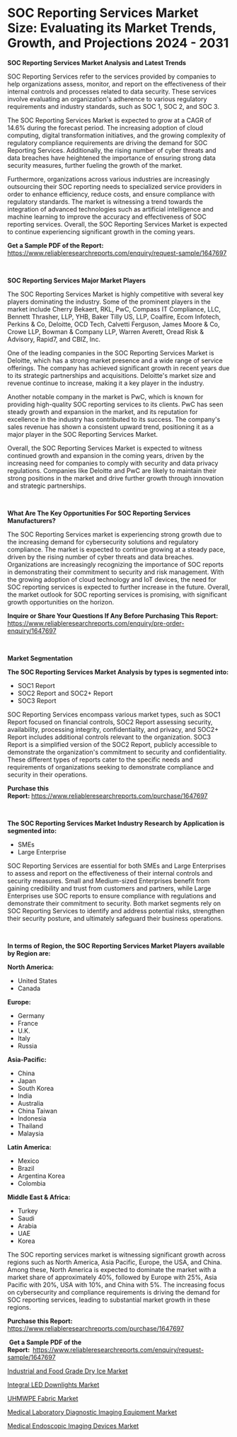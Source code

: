 <p><h1>SOC Reporting Services Market Size: Evaluating its Market Trends, Growth, and Projections 2024 - 2031</h1></p><p><strong>SOC Reporting Services Market Analysis and Latest Trends</strong></p>
<p><p>SOC Reporting Services refer to the services provided by companies to help organizations assess, monitor, and report on the effectiveness of their internal controls and processes related to data security. These services involve evaluating an organization's adherence to various regulatory requirements and industry standards, such as SOC 1, SOC 2, and SOC 3.</p><p>The SOC Reporting Services Market is expected to grow at a CAGR of 14.6% during the forecast period. The increasing adoption of cloud computing, digital transformation initiatives, and the growing complexity of regulatory compliance requirements are driving the demand for SOC Reporting Services. Additionally, the rising number of cyber threats and data breaches have heightened the importance of ensuring strong data security measures, further fueling the growth of the market.</p><p>Furthermore, organizations across various industries are increasingly outsourcing their SOC reporting needs to specialized service providers in order to enhance efficiency, reduce costs, and ensure compliance with regulatory standards. The market is witnessing a trend towards the integration of advanced technologies such as artificial intelligence and machine learning to improve the accuracy and effectiveness of SOC reporting services. Overall, the SOC Reporting Services Market is expected to continue experiencing significant growth in the coming years.</p></p>
<p><strong>Get a Sample PDF of the Report:&nbsp;</strong> <a href="https://www.reliableresearchreports.com/enquiry/request-sample/1647697">https://www.reliableresearchreports.com/enquiry/request-sample/1647697</a></p>
<p>&nbsp;</p>
<p><strong>SOC Reporting Services Major Market Players</strong></p>
<p><p>The SOC Reporting Services Market is highly competitive with several key players dominating the industry. Some of the prominent players in the market include Cherry Bekaert, RKL, PwC, Compass IT Compliance, LLC, Bennett Thrasher, LLP, YHB, Baker Tilly US, LLP, Coalfire, Ecom Infotech, Perkins & Co, Deloitte, OCD Tech, Calvetti Ferguson, James Moore & Co, Crowe LLP, Bowman & Company LLP, Warren Averett, Oread Risk & Advisory, Rapid7, and CBIZ, Inc.</p><p>One of the leading companies in the SOC Reporting Services Market is Deloitte, which has a strong market presence and a wide range of service offerings. The company has achieved significant growth in recent years due to its strategic partnerships and acquisitions. Deloitte's market size and revenue continue to increase, making it a key player in the industry.</p><p>Another notable company in the market is PwC, which is known for providing high-quality SOC reporting services to its clients. PwC has seen steady growth and expansion in the market, and its reputation for excellence in the industry has contributed to its success. The company's sales revenue has shown a consistent upward trend, positioning it as a major player in the SOC Reporting Services Market.</p><p>Overall, the SOC Reporting Services Market is expected to witness continued growth and expansion in the coming years, driven by the increasing need for companies to comply with security and data privacy regulations. Companies like Deloitte and PwC are likely to maintain their strong positions in the market and drive further growth through innovation and strategic partnerships.</p></p>
<p>&nbsp;</p>
<p><strong>What Are The Key Opportunities For SOC Reporting Services Manufacturers?</strong></p>
<p><p>The SOC Reporting Services market is experiencing strong growth due to the increasing demand for cybersecurity solutions and regulatory compliance. The market is expected to continue growing at a steady pace, driven by the rising number of cyber threats and data breaches. Organizations are increasingly recognizing the importance of SOC reports in demonstrating their commitment to security and risk management. With the growing adoption of cloud technology and IoT devices, the need for SOC reporting services is expected to further increase in the future. Overall, the market outlook for SOC reporting services is promising, with significant growth opportunities on the horizon.</p></p>
<p><strong>Inquire or Share Your Questions If Any Before Purchasing This Report:</strong> <a href="https://www.reliableresearchreports.com/enquiry/pre-order-enquiry/1647697">https://www.reliableresearchreports.com/enquiry/pre-order-enquiry/1647697</a></p>
<p>&nbsp;</p>
<p><strong>Market Segmentation</strong></p>
<p><strong>The SOC Reporting Services Market Analysis by types is segmented into:</strong></p>
<p><ul><li>SOC1 Report</li><li>SOC2 Report and SOC2+ Report</li><li>SOC3 Report</li></ul></p>
<p><p>SOC Reporting Services encompass various market types, such as SOC1 Report focused on financial controls, SOC2 Report assessing security, availability, processing integrity, confidentiality, and privacy, and SOC2+ Report includes additional controls relevant to the organization. SOC3 Report is a simplified version of the SOC2 Report, publicly accessible to demonstrate the organization's commitment to security and confidentiality. These different types of reports cater to the specific needs and requirements of organizations seeking to demonstrate compliance and security in their operations.</p></p>
<p><strong>Purchase this Report:&nbsp;</strong><a href="https://www.reliableresearchreports.com/purchase/1647697">https://www.reliableresearchreports.com/purchase/1647697</a></p>
<p>&nbsp;</p>
<p><strong>The SOC Reporting Services Market Industry Research by Application is segmented into:</strong></p>
<p><ul><li>SMEs</li><li>Large Enterprise</li></ul></p>
<p><p>SOC Reporting Services are essential for both SMEs and Large Enterprises to assess and report on the effectiveness of their internal controls and security measures. Small and Medium-sized Enterprises benefit from gaining credibility and trust from customers and partners, while Large Enterprises use SOC reports to ensure compliance with regulations and demonstrate their commitment to security. Both market segments rely on SOC Reporting Services to identify and address potential risks, strengthen their security posture, and ultimately safeguard their business operations.</p></p>
<p>&nbsp;</p>
<p><strong>In terms of Region, the SOC Reporting Services Market Players available by Region are:</strong></p>
<p>
    <p> <strong> North America: </strong>
        <ul>
            <li>United States</li>
            <li>Canada</li>
        </ul>
        </p> 
    <p> <strong> Europe: </strong>
        <ul>
            <li>Germany</li>
            <li>France</li>
            <li>U.K.</li>
            <li>Italy</li>
            <li>Russia</li>
        </ul>
        </p> 
    <p> <strong> Asia-Pacific: </strong>
        <ul>
            <li>China</li>
            <li>Japan</li>
            <li>South Korea</li>
            <li>India</li>
            <li>Australia</li>
            <li>China Taiwan</li>
            <li>Indonesia</li>
            <li>Thailand</li>
            <li>Malaysia</li>
        </ul>
        </p> 
    <p> <strong> Latin America: </strong>
        <ul>
            <li>Mexico</li>
            <li>Brazil</li>
            <li>Argentina Korea</li>
            <li>Colombia</li>
        </ul>
        </p> 
    <p> <strong> Middle East & Africa: </strong>
        <ul>
            <li>Turkey</li>
            <li>Saudi</li>
            <li>Arabia</li>
            <li>UAE</li>
            <li>Korea</li>
        </ul>
    </p>
    </p>
<p><p>The SOC reporting services market is witnessing significant growth across regions such as North America, Asia Pacific, Europe, the USA, and China. Among these, North America is expected to dominate the market with a market share of approximately 40%, followed by Europe with 25%, Asia Pacific with 20%, USA with 10%, and China with 5%. The increasing focus on cybersecurity and compliance requirements is driving the demand for SOC reporting services, leading to substantial market growth in these regions.</p></p>
<p><strong>Purchase this Report: </strong><a href="https://www.reliableresearchreports.com/purchase/1647697">https://www.reliableresearchreports.com/purchase/1647697</a></p>
<p>&nbsp;<strong>Get a Sample PDF of the Report:&nbsp;&nbsp;</strong><a href="https://www.reliableresearchreports.com/enquiry/request-sample/1647697">https://www.reliableresearchreports.com/enquiry/request-sample/1647697</a></p>
<p><strong></strong></p>
<p><p><a href="https://frill-swim-3cd.notion.site/Industrial-and-Food-Grade-Dry-Ice-Market-Size-Market-Share-and-Global-Market-Analysis-Report-2024--6e0aac8d0d064d8983d37348c866c621">Industrial and Food Grade Dry Ice Market</a></p><p><a href="https://view.publitas.com/reportprime-1/integral-led-downlights-market-size-growth-outlook-from-2024-to-2031-projecting-at-markets-trends-analysis-by-application-regional-outlook-and-revenue/">Integral LED Downlights Market</a></p><p><a href="https://view.publitas.com/reportprime-1/uhmwpe-fabric-market-analysis-examines-its-scope-on-growth-opportunities-and-forecasted-trends-spanning-from-2024-to-2031/">UHMWPE Fabric Market</a></p><p><a href="https://cautious-neon-760.notion.site/Global-Medical-Laboratory-Diagnostic-Imaging-Equipment-Market-Size-and-Market-Trends-Insights-and-P-2332b8d9cb374efc9bb48461bed9e8d4">Medical Laboratory Diagnostic Imaging Equipment Market</a></p><p><a href="https://spotless-saver-8fd.notion.site/Medical-Endoscopic-Imaging-Devices-Market-Size-Global-Industry-Overview-Market-Segmentation-and-Fo-aa628e7a8823420da5f19c71b7156f30">Medical Endoscopic Imaging Devices Market</a></p></p>